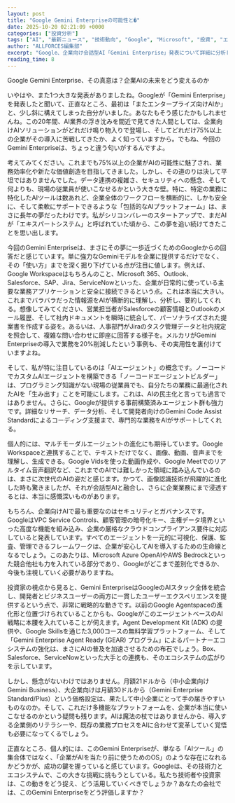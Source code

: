 ```yaml
---
layout: post
title: "Google Gemini Enterpriseの可能性と�"
date: 2025-10-20 02:21:09 +0000
categories: ["投資分析"]
tags: ["AI", "最新ニュース", "技術動向", "Google", "Microsoft", "投資", "エージェント"]
author: "ALLFORCES編集部"
excerpt: "Google、企業向け会話型AI「Gemini Enterprise」発表について詳細に分析します。"
reading_time: 8
---
```


Google Gemini Enterprise、その真意は？企業AIの未来をどう変えるのか

いやはや、また1つ大きな発表がありましたね。Googleが「Gemini Enterprise」を発表したと聞いて、正直なところ、最初は「またエンタープライズ向けAIか」と、少し斜に構えてしまった自分がいました。あなたもそう感じたかもしれませんね。この20年間、AI業界の浮き沈みを間近で見てきた人間としては、企業向けAIソリューションがどれだけ鳴り物入りで登場し、そしてどれだけ75%以上の企業がその導入に苦戦してきたか、よく知っていますから。でもね、今回のGemini Enterpriseは、ちょっと違う匂いがするんですよ。

考えてみてください。これまでも75%以上の企業がAIの可能性に魅了され、業務効率化や新たな価値創造を目指してきました。しかし、その道のりは決して平坦ではありませんでした。データ連携の複雑さ、セキュリティへの懸念、そして何よりも、現場の従業員が使いこなせるかという大きな壁。特に、特定の業務に特化したAIツールは数あれど、企業全体のワークフローを横断的に、しかも安全に、そして柔軟にサポートできるような「包括的なAIプラットフォーム」は、まさに長年の夢だったわけです。私がシリコンバレーのスタートアップで、まだAIが「エキスパートシステム」と呼ばれていた頃から、この夢を追い続けてきたことを思い出します。

今回のGemini Enterpriseは、まさにその夢に一歩近づくためのGoogleからの回答だと感じています。単に強力なGeminiモデルを企業に提供するだけでなく、その「使い方」までを深く掘り下げている点が注目に値します。例えば、Google Workspaceはもちろんのこと、Microsoft 365、Outlook、Salesforce、SAP、Jira、ServiceNowといった、企業が日常的に使っている主要な業務アプリケーションと安全に接続できるという点。これは本当に大きい。これまでバラバラだった情報源をAIが横断的に理解し、分析し、要約してくれる。想像してみてください、営業担当者がSalesforceの顧客情報とOutlookのメール履歴、そして社内ドキュメントを瞬時に統合して、パーソナライズされた提案書を作成する姿を。あるいは、人事部門がJiraのタスク管理データと社内規定を照合して、複雑な問い合わせに即座に回答する様子を。メルカリがGemini Enterpriseの導入で業務を20%削減したという事例も、その実用性を裏付けていますよね。

そして、私が特に注目しているのは「AIエージェント」の概念です。ノーコードでカスタムAIエージェントを構築できる「ノーコードエージェントビルダー」は、プログラミング知識がない現場の従業員でも、自分たちの業務に最適化されたAIを「生み出す」ことを可能にします。これは、AIの民主化と言っても過言ではありません。さらに、Googleが提供する事前構築済みエージェント群も強力です。詳細なリサーチ、データ分析、そして開発者向けのGemini Code Assist Standardによるコーディング支援まで、専門的な業務をAIがサポートしてくれる。

個人的には、マルチモーダルエージェントの進化にも期待しています。Google Workspaceと連携することで、テキストだけでなく、画像、動画、音声までを理解し、生成できる。Google Vidsを使った動画作成や、Google Meetでのリアルタイム音声翻訳など、これまでのAIでは難しかった領域に踏み込んでいるのは、まさに次世代のAIの姿だと感じます。かつて、画像認識技術が飛躍的に進化した時も驚きましたが、それが会話型AIと融合し、さらに企業業務にまで浸透するとは、本当に感慨深いものがあります。

もちろん、企業向けAIで最も重要なのはセキュリティとガバナンスです。GoogleはVPC Service Controls、顧客管理の暗号化キー、主権データ境界といった高度な機能を組み込み、企業の厳格なクラウドコンプライアンス要件に対応していると発表しています。すべてのエージェントを一元的に可視化、保護、監査、管理できるフレームワークは、企業が安心してAIを導入するための生命線となるでしょう。このあたりは、Microsoft Azure OpenAIやAWS Bedrockといった競合他社も力を入れている部分であり、Googleがどこまで差別化できるか、今後も注視していく必要がありますね。

投資家の視点から見ると、Gemini EnterpriseはGoogleのAIスタック全体を統合し、開発者とビジネスユーザーの両方に一貫したユーザーエクスペリエンスを提供するという点で、非常に戦略的な動きです。以前のGoogle Agentspaceの進化形と位置づけられていることからも、GoogleがこのエージェントベースのAI戦略に本腰を入れていることが伺えます。Agent Development Kit (ADK) の提供や、Google Skillsを通じた3,000コースの無料学習プラットフォーム、そして「Gemini Enterprise Agent Ready (GEAR) プログラム」によるパートナーエコシステムの強化は、まさにAIの普及を加速させるための布石でしょう。Box、Salesforce、ServiceNowといった大手との連携も、そのエコシステムの広がりを示しています。

しかし、懸念がないわけではありません。月額21ドルから（中小企業向けGemini Business）、大企業向けは月額30ドルから（Gemini Enterprise Standard/Plus）という価格設定は、果たして中小企業にとって手の届きやすいものなのか。そして、これだけ多機能なプラットフォームを、企業が本当に使いこなせるのかという疑問も残ります。AIは魔法の杖ではありませんから、導入する企業側のリテラシーや、既存の業務プロセスをAIに合わせて変革していく覚悟も必要になってくるでしょう。

正直なところ、個人的には、このGemini Enterpriseが、単なる「AIツール」の集合体ではなく、「企業がAIを当たり前に使うためのOS」のような存在になれるかどうかが、成功の鍵を握っていると感じています。Googleは、その技術力とエコシステムで、この大きな挑戦に挑もうとしている。私たち技術者や投資家は、この動きをどう捉え、どう活用していくべきでしょうか？あなたの会社では、このGemini Enterpriseをどう評価しますか？

